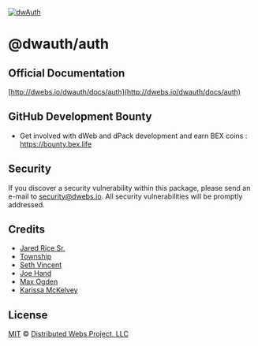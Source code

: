 [![dwAuth](https://raw.githubusercontent.com/DistributedWeb/dweb-design/master/repo-headers/dwauth-header.png)](https://dwebs.io/dwauth)<br>

# @dwauth/auth

## Official Documentation

[http://dwebs.io/dwauth/docs/auth](http://dwebs.io/dwauth/docs/auth)

## GitHub Development Bounty

- Get involved with dWeb and dPack development and earn BEX coins : https://bounty.bex.life

## Security

If you discover a security vulnerability within this package, please send an e-mail to security@dwebs.io. All security vulnerabilities will be promptly addressed.

## Credits

- [Jared Rice Sr.](https://github.com/jaredricesr)
- [Township](https://github.com/township)
- [Seth Vincent](https://github.com/sethvincent)
- [Joe Hand](https://github.com/joehand)
- [Max Ogden](https://github.com/maxogden)
- [Karissa McKelvey](https://github.com/karissa)

## License

[MIT](LICENSE.md) © [Distributed Webs Project, LLC](https://distributedwebs.org)
